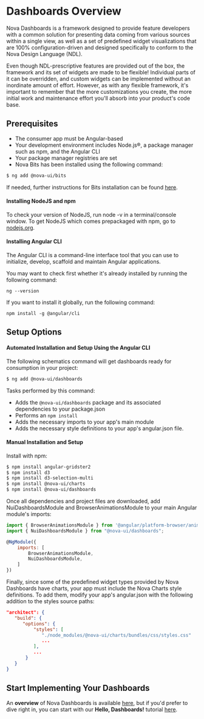 # Dashboards Overview

Nova Dashboards is a framework designed to provide feature developers with a common solution for 
presenting data coming from various sources within a single view, as well as a set of predefined widget 
visualizations that are 100% configuration-driven and designed specifically to conform to the Nova Design 
Language (NDL).

Even though NDL-prescriptive features are provided out of the box, the framework and its set of widgets 
are made to be flexible! Individual parts of it can be overridden, and custom widgets can be implemented 
without an inordinate amount of effort. However, as with any flexible framework, it's important to 
remember that the more customizations you create, the more initial work and maintenance effort you'll 
absorb into your product's code base. 

## Prerequisites
* The consumer app must be Angular-based
* Your development environment includes Node.js®, a package manager such as npm, and the Angular CLI
* Your package manager registries are set
* Nova Bits has been installed using the following command:
```sh
$ ng add @nova-ui/bits
```
If needed, further instructions for Bits installation can be found 
<a href="http://apollo-docs.swdev.local/nova-bits/release_nova_v9.x/sdk/api-docs-ng2/" target="_blank">here</a>.

[//]: # (TODO: Update bits link above with v10 -  NUI-5832)

#### Installing NodeJS and npm
To check your version of NodeJS, run node -v in a terminal/console window.
To get NodeJS which comes prepackaged with npm, go to <a href="https://nodejs.org/en/" target="_blank">nodejs.org</a>.

#### Installing Angular CLI
The Angular CLI is a command-line interface tool that you can use to initialize, develop, scaffold and 
maintain Angular applications. 

You may want to check first whether it's already installed by running the following command: 
```
ng --version
```
If you want to install it globally, run the following command: 
```
npm install -g @angular/cli
```

## Setup Options
#### Automated Installation and Setup Using the Angular CLI
The following schematics command will get dashboards ready for consumption in your project:
```sh
$ ng add @nova-ui/dashboards
```

Tasks performed by this command:
* Adds the `@nova-ui/dashboards` package and its associated dependencies to your package.json
* Performs an `npm install`
* Adds the necessary imports to your app's main module
* Adds the necessary style definitions to your app's angular.json file.

#### Manual Installation and Setup
Install with npm:
```sh
$ npm install angular-gridster2
$ npm install d3
$ npm install d3-selection-multi
$ npm install @nova-ui/charts
$ npm install @nova-ui/dashboards
```

Once all dependencies and project files are downloaded, add NuiDashboardsModule and 
BrowserAnimationsModule to your main Angular module's imports:
```js
import { BrowserAnimationsModule } from '@angular/platform-browser/animations';
import { NuiDashboardsModule } from "@nova-ui/dashboards";

@NgModule({
    imports: [
        BrowserAnimationsModule,
        NuiDashboardsModule,
    ]
})
```

Finally, since some of the predefined widget types provided by Nova Dashboards have charts, your app must 
include the Nova Charts style definitions. To add them, modify your app's angular.json with the following 
addition to the styles source paths:
```json
"architect": {
   "build": {
      "options": {
          "styles": [
             "./node_modules/@nova-ui/charts/bundles/css/styles.css"
             ...
          ],
          ...
       }     
   }
}
```

[//]: # (TODO: Update links with v10 - NUI-5832)
## Start Implementing Your Dashboards
An **overview** of Nova Dashboards is available 
<a href="http://apollo-docs.swdev.local/nova-dashboards/release_nova_v9.x/sdk/api-docs-ng2/additional-documentation/overview.html">here</a>,
but if you'd prefer to dive right in, you can start with our **Hello, Dashboards!** tutorial 
<a href="http://apollo-docs.swdev.local/nova-dashboards/release_nova_v9.x/sdk/api-docs-ng2/additional-documentation/tutorials/hello-dashboards.html">here</a>.

[//]: # (Line breaks leave breathing room when the user scrolls to the bottom)
<br>
<br>
